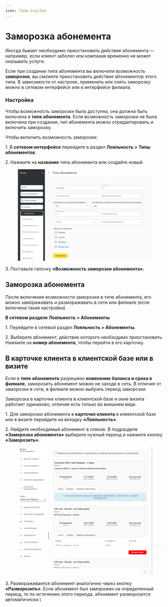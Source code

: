 ```yaml
---
icon: face-icicles
---
```


# Заморозка абонемента

Иногда бывает необходимо приостановить действие абонемента — например, если клиент заболел или компания временно не может оказывать услуги.

Если при создании типа абонемента вы включили возможность **заморозки**, вы сможете приостановить действие абонементов этого типа. В зависимости от настроек, применить или снять заморозку можно в сетевом интерфейсе или в интерфейсе филиала.&#x20;

### Настройка 

Чтобы возможность заморозки была доступна, она должна быть включена в **типе абонемента**. Если возможность заморозки не была включена при создании, тип абонемента можно отредактировать и включить заморозку.

Чтобы включить возможность заморозки:&#x20;

1\. В **сетевом интерфейсе** перейдите в раздел **Лояльность > Типы абонементов**.&#x20;

2\. Нажмите на **название** типа абонемента или создайте новый.

<figure><img src="../../.gitbook/assets/image (40).png" alt=""><figcaption></figcaption></figure>

3\. Поставьте галочку **«Возможность заморозки абонемента».**

## Заморозка абонемента

После включения возможности заморозки в типе абонемента, его можно замораживать и размораживать в сети или филиале (если включена такая настройка).&#x20;

**В сетевом разделе Лояльность > Абонементы**

1\. Перейдите в сетевой раздел **Лояльность > Абонементы**.

2\. Выберите абонемент, действие которого необходимо приостановить. Нажмите на **номер абонемента**, чтобы перейти в его карточку.

## **В карточке клиента в клиентской базе или в визите**

Если в **типе абонемента** разрешено **изменение баланса и срока в филиале**, заморозить абонемент можно не заходя в сеть. В отличие от заморозки в сети, в филиале можно выбрать период заморозки.&#x20;

Заморозка в карточке клиента в клиентской базе и окне визита работает одинаково, отличия есть только во внешнем виде.&#x20;

1\. Для заморозки абонемента в **карточке клиента** в клиентской базе или в визите перейдите на вкладку **«Лояльность»**.&#x20;

2\. Найдите необходимый абонемент в списке. В подразделе **«Заморозка абонемента»** выберите нужный период и нажмите кнопку **«Заморозить»**.

<figure><img src="../../.gitbook/assets/image (41).png" alt=""><figcaption></figcaption></figure>

3\. Размораживается абонемент аналогично через кнопку **«Разморозить»**. Если абонемент был заморожен на определенный период, то по истечению этого периода, абонемент разморозится автоматически.\


